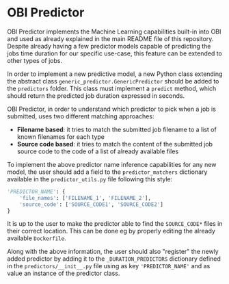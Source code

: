# OBI Predictor

OBI Predictor implements the Machine Learning capabilities built-in into OBI
and used as already explained in the main README file of this repository.
Despite already having a few predictor models capable of predicting the jobs
time duration for our specific use-case, this feature can be extended to other
types of jobs.

In order to implement a new predictive model, a new Python class extending the
abstract class `generic_predictor.GenericPredictor` should be added
to the `predictors` folder. This class must implement a `predict` method, which
should return the predicted job duration expressed in seconds.

OBI Predictor, in order to understand which predictor to pick when a job is
submitted, uses two different matching approaches:

 - **Filename based**: it tries to match the submitted job filename to a list
 of known filenames for each type
 - **Source code based**: it tries to match the content of the submitted job
 source code to the code of a list of already available files
 
To implement the above predictor name inference capabilities for any new model,
the user should add a field to the `predictor_matchers` dictionary available in 
the `predictor_utils.py` file following this style:

```python
'PREDICTOR_NAME': {
    'file_names': ['FILENAME_1', 'FILENAME_2'],
    'source_code': ['SOURCE_CODE1', 'SOURCE_CODE2']
}
```

It is up to the user to make the predictor able to find the `SOURCE_CODE*` files
in their correct location. This can be done eg by properly editing the already
available `Dockerfile`.

Along with the above information, the user should also "register" the newly 
added predictor by adding it to the `_DURATION_PREDICTORS` dictionary defined in the
`predictors/__init__.py` file using as key `'PREDICTOR_NAME'` and as value an
instance of the predictor class.